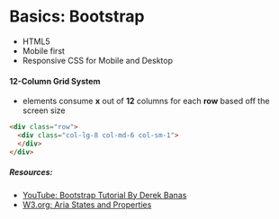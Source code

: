 # Basics: Bootstrap
- HTML5
- Mobile first
- Responsive CSS for Mobile and Desktop

#### 12-Column Grid System
- elements consume **x** out of **12** columns for each **row** based off the screen size
```html
<div class="row">
  <div class="col-lg-8 col-md-6 col-sm-1">
  </div>
</div>
```

##### Resources:
- [YouTube: Bootstrap Tutorial By Derek Banas](https://www.youtube.com/watch?v=gqOEoUR5RHg)
- [W3.org: Aria States and Properties](https://www.w3.org/TR/wai-aria/states_and_properties)
